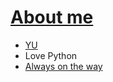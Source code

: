 # [About me](https://github.com/dululu/Blogs/issues/54)

- [YU](https://www.yangtzeu.edu.cn/xxgk.htm)
- Love Python
- [Always on the way](https://dululu.github.io/)